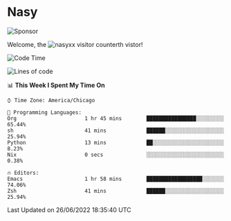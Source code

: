 # Nasy

<!--
<p align="center">
<img height="200" src="https://github-readme-stats.vercel.app/api?username=nasyxx&count_private=true&show_icons=true&theme=dracula&include_all_commits=true"/>
<img height="200" src="https://github-readme-stats.vercel.app/api/top-langs/?username=nasyxx&theme=dracula&hide=html,jupyter+notebook&count_private=true&show_icons=true"/>
</p>

  
----------------
-->

![Sponsor](https://img.shields.io/static/v1.svg?label=Sponsor&message=%E2%9D%A4&logo=GitHub&style=flat&color=pink)
 
Welcome, the ![nasyxx visitor counter](https://count.getloli.com/get/@nasyxx?theme=rule34)th vistor!
 
<!--START_SECTION:waka-->
![Code Time](http://img.shields.io/badge/Code%20Time-2%2C494%20hrs%2045%20mins-blue)

![Lines of code](https://img.shields.io/badge/From%20Hello%20World%20I%27ve%20Written-5%20Million%20lines%20of%20code-blue)

📊 **This Week I Spent My Time On** 

```text
⌚︎ Time Zone: America/Chicago

💬 Programming Languages: 
Org                      1 hr 45 mins        ████████████████░░░░░░░░░   65.44% 
sh                       41 mins             ██████░░░░░░░░░░░░░░░░░░░   25.94% 
Python                   13 mins             ██░░░░░░░░░░░░░░░░░░░░░░░   8.23% 
Nix                      0 secs              ░░░░░░░░░░░░░░░░░░░░░░░░░   0.38%

🔥 Editors: 
Emacs                    1 hr 58 mins        ██████████████████░░░░░░░   74.06% 
Zsh                      41 mins             ██████░░░░░░░░░░░░░░░░░░░   25.94%

```


 Last Updated on 26/06/2022 18:35:40 UTC
<!--END_SECTION:waka-->

<!-- ![visitors](https://visitor-badge.laobi.icu/badge?page_id=nasyxx.nasyxx) -->
